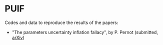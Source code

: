 # PUIF
Codes and data to reproduce the results of the papers:

* "The parameters uncertainty inflation fallacy", by P. Pernot (submitted,
  [arXiv](https://arxiv.org/abs/1611.04295))
  
